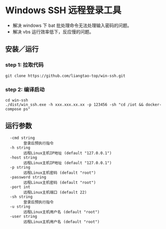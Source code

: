 # Windows SSH 远程登录工具
- 解决 windows 下 bat 批处理命令无法处理输入密码的问题。
- 解决 vbs 运行效率低下，反应慢的问题。

## 安装／运行

### step 1: 拉取代码
~~~
git clone https://github.com/liangtao-top/win-ssh.git
~~~

### step 2: 编译启动
~~~
cd win-ssh
./dist/win_ssh.exe -h xxx.xxx.xx.xx -p 123456 -sh "cd /iot && docker-compose ps"
~~~
## 运行参数
~~~
  -cmd string
        登录后预执行指令
  -h string
        远程Linux主机IP地址 (default "127.0.0.1")
  -host string
        远程Linux主机IP地址 (default "127.0.0.1")
  -p string
        远程Linux主机密码 (default "root")
  -password string
        远程Linux主机密码 (default "root")
  -port int
        远程Linux主机端口 (default 22)
  -sh string
        登录后预执行指令
  -u string
        远程Linux主机用户名 (default "root")
  -user string
        远程Linux主机用户名 (default "root")

~~~